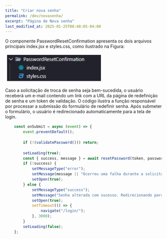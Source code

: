 ```yaml
---
title: "Criar nova senha"
permalink: /dev/novasenha/
excerpt: "Página de Nova senha"
last_modified_at: 2025-01-25T08:48:05-04:00
---
```


O componente PasswordResetConfirmation apresenta os dois arquivos principais index.jsx e styles.css, como ilustrado na Figura:

![modulos](/assets/images/code6.png)

Caso a solicitação de troca de senha seja bem-sucedida, o usuário receberá um e-mail contendo um link com a URL da página de redefinição de senha e um token de validação. O código ilustra a função responsável por processar a submissão do formulário de redefinir senha. Após submeter o formulário, o usuário é redirecionado automaticamente para a tela de login.

```jsx
    const onSubmit = async (event) => {
        event.preventDefault();

        if (!(validatePassword())) return;

        setLoading(true);
        const { success, message } = await resetPassword(token, passwordReset);
        if (!success) {
            setMessageType("error");
            setMessage(message || "Ocorreu uma falha durante a solicitação de alteração da sua senha.");
            setOpen(true);
        } else {
            setMessageType("success");
            setMessage("Senha alterada com sucesso. Redirecionando para a página de login.")
            setOpen(true);
            setTimeout(() => {
                navigate("/login/");
            }, 3000);
        }
        setLoading(false);
    };
```
